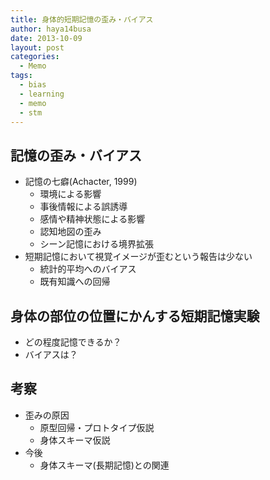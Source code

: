 ```yaml
---
title: 身体的短期記憶の歪み・バイアス
author: haya14busa
date: 2013-10-09
layout: post
categories:
  - Memo
tags:
  - bias
  - learning
  - memo
  - stm
---
```

## 記憶の歪み・バイアス

*   記憶の七癖(Achacter, 1999) 
    *   環境による影響
    *   事後情報による誤誘導
    *   感情や精神状態による影響
    *   認知地図の歪み
    *   シーン記憶における境界拡張
*   短期記憶において視覚イメージが歪むという報告は少ない 
    *   統計的平均へのバイアス
    *   既有知識への回帰

## 身体の部位の位置にかんする短期記憶実験

*   どの程度記憶できるか？
*   バイアスは？

## 考察

*   歪みの原因 
    *   原型回帰・プロトタイプ仮説
    *   身体スキーマ仮説
*   今後 
    *   身体スキーマ(長期記憶)との関連
